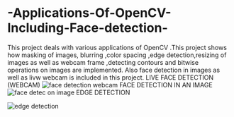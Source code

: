 # -Applications-Of-OpenCV-Including-Face-detection-
This project deals with various applications of OpenCV .This project shows how masking of images, blurring ,color spacing ,edge detection,resizing of images as well as webcam frame ,detecting contours and bitwise operations on images are implemented.
Also face detection in images as well as livw webcam is included in this project.
LIVE FACE DETECTION (WEBCAM)
![face detection webcam](https://user-images.githubusercontent.com/102857029/168418673-60a879ae-e1b4-44ae-a150-7e6353de9f54.JPG)
FACE DETECTION IN AN IMAGE
![face detec on image](https://user-images.githubusercontent.com/102857029/168418784-4f7169e7-8e5f-4b4a-8df3-315723090965.JPG)
EDGE DETECTION 


![edge detection](https://user-images.githubusercontent.com/102857029/168418848-a5d78a97-dd20-4deb-9552-318eaf740f19.JPG)


